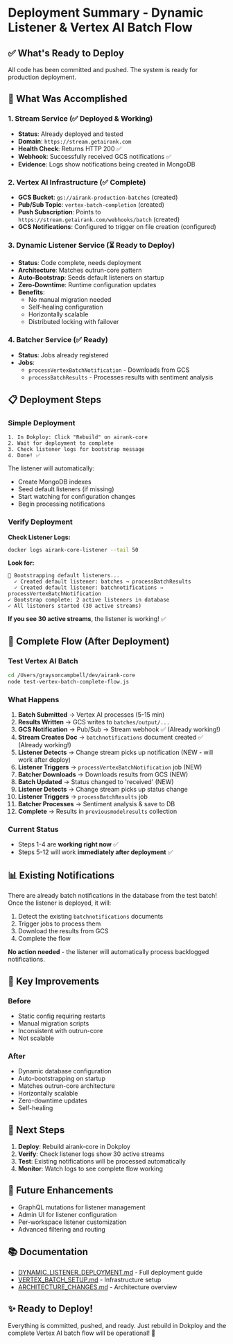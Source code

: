 # Deployment Summary - Dynamic Listener & Vertex AI Batch Flow

## ✅ What's Ready to Deploy

All code has been committed and pushed. The system is ready for production deployment.

## 🎯 What Was Accomplished

### 1. Stream Service (✅ Deployed & Working)
- **Status**: Already deployed and tested
- **Domain**: `https://stream.getairank.com`
- **Health Check**: Returns HTTP 200 ✅
- **Webhook**: Successfully received GCS notifications ✅
- **Evidence**: Logs show notifications being created in MongoDB

### 2. Vertex AI Infrastructure (✅ Complete)
- **GCS Bucket**: `gs://airank-production-batches` (created)
- **Pub/Sub Topic**: `vertex-batch-completion` (created)
- **Push Subscription**: Points to `https://stream.getairank.com/webhooks/batch` (created)
- **GCS Notifications**: Configured to trigger on file creation (configured)

### 3. Dynamic Listener Service (⏳ Ready to Deploy)
- **Status**: Code complete, needs deployment
- **Architecture**: Matches outrun-core pattern
- **Auto-Bootstrap**: Seeds default listeners on startup
- **Zero-Downtime**: Runtime configuration updates
- **Benefits**:
  - No manual migration needed
  - Self-healing configuration
  - Horizontally scalable
  - Distributed locking with failover

### 4. Batcher Service (✅ Ready)
- **Status**: Jobs already registered
- **Jobs**:
  - `processVertexBatchNotification` - Downloads from GCS
  - `processBatchResults` - Processes results with sentiment analysis

## 📋 Deployment Steps

### Simple Deployment
```
1. In Dokploy: Click "Rebuild" on airank-core
2. Wait for deployment to complete
3. Check listener logs for bootstrap message
4. Done! ✅
```

The listener will automatically:
- Create MongoDB indexes
- Seed default listeners (if missing)
- Start watching for configuration changes
- Begin processing notifications

### Verify Deployment

**Check Listener Logs:**
```bash
docker logs airank-core-listener --tail 50
```

**Look for:**
```
🌱 Bootstrapping default listeners...
  ✓ Created default listener: batches → processBatchResults
  ✓ Created default listener: batchnotifications → processVertexBatchNotification
✓ Bootstrap complete: 2 active listeners in database
✓ All listeners started (30 active streams)
```

**If you see 30 active streams**, the listener is working! ✅

## 🔄 Complete Flow (After Deployment)

### Test Vertex AI Batch
```bash
cd /Users/graysoncampbell/dev/airank-core
node test-vertex-batch-complete-flow.js
```

### What Happens
1. **Batch Submitted** → Vertex AI processes (5-15 min)
2. **Results Written** → GCS writes to `batches/output/...`
3. **GCS Notification** → Pub/Sub → Stream webhook ✅ (Already working!)
4. **Stream Creates Doc** → `batchnotifications` document created ✅ (Already working!)
5. **Listener Detects** → Change stream picks up notification (NEW - will work after deploy)
6. **Listener Triggers** → `processVertexBatchNotification` job (NEW)
7. **Batcher Downloads** → Downloads results from GCS (NEW)
8. **Batch Updated** → Status changed to 'received' (NEW)
9. **Listener Detects** → Change stream picks up status change
10. **Listener Triggers** → `processBatchResults` job
11. **Batcher Processes** → Sentiment analysis & save to DB
12. **Complete** → Results in `previousmodelresults` collection

### Current Status
- Steps 1-4 are **working right now** ✅
- Steps 5-12 will work **immediately after deployment** ✅

## 📊 Existing Notifications

There are already batch notifications in the database from the test batch! Once the listener is deployed, it will:
1. Detect the existing `batchnotifications` documents
2. Trigger jobs to process them
3. Download the results from GCS
4. Complete the flow

**No action needed** - the listener will automatically process backlogged notifications.

## 🎉 Key Improvements

### Before
- Static config requiring restarts
- Manual migration scripts
- Inconsistent with outrun-core
- Not scalable

### After
- Dynamic database configuration
- Auto-bootstrapping on startup
- Matches outrun-core architecture
- Horizontally scalable
- Zero-downtime updates
- Self-healing

## 📝 Next Steps

1. **Deploy**: Rebuild airank-core in Dokploy
2. **Verify**: Check listener logs show 30 active streams
3. **Test**: Existing notifications will be processed automatically
4. **Monitor**: Watch logs to see complete flow working

## 🔧 Future Enhancements

- GraphQL mutations for listener management
- Admin UI for listener configuration
- Per-workspace listener customization
- Advanced filtering and routing

## 📚 Documentation

- [DYNAMIC_LISTENER_DEPLOYMENT.md](DYNAMIC_LISTENER_DEPLOYMENT.md) - Full deployment guide
- [VERTEX_BATCH_SETUP.md](VERTEX_BATCH_SETUP.md) - Infrastructure setup
- [ARCHITECTURE_CHANGES.md](ARCHITECTURE_CHANGES.md) - Architecture overview

## ✨ Ready to Deploy!

Everything is committed, pushed, and ready. Just rebuild in Dokploy and the complete Vertex AI batch flow will be operational! 🚀
